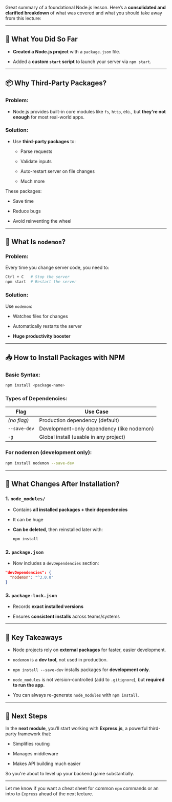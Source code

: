 Great summary of a foundational Node.js lesson. Here’s a **consolidated and clarified breakdown** of what was covered and what you should take away from this lecture:

---

## 🔧 What You Did So Far

- **Created a Node.js project** with a `package.json` file.
    
- Added a **custom `start` script** to launch your server via `npm start`.
    

---

## 📦 Why Third-Party Packages?

### Problem:

- Node.js provides built-in core modules like `fs`, `http`, etc., but **they're not enough** for most real-world apps.
    

### Solution:

- Use **third-party packages** to:
    
    - Parse requests
        
    - Validate inputs
        
    - Auto-restart server on file changes
        
    - Much more
        

These packages:

- Save time
    
- Reduce bugs
    
- Avoid reinventing the wheel
    

---

## 🧰 What Is `nodemon`?

### Problem:

Every time you change server code, you need to:

```bash
Ctrl + C   # Stop the server
npm start  # Restart the server
```

### Solution:

Use `nodemon`:

- Watches files for changes
    
- Automatically restarts the server
    
- **Huge productivity booster**
    

---

## 📥 How to Install Packages with NPM

### Basic Syntax:

```bash
npm install <package-name>
```

### Types of Dependencies:

|Flag|Use Case|
|---|---|
|_(no flag)_|Production dependency (default)|
|`--save-dev`|Development-only dependency (like nodemon)|
|`-g`|Global install (usable in any project)|

### For nodemon (development only):

```bash
npm install nodemon --save-dev
```

---

## 📁 What Changes After Installation?

### 1. `node_modules/`

- Contains **all installed packages + their dependencies**
    
- It can be huge
    
- **Can be deleted**, then reinstalled later with:
    
    ```bash
    npm install
    ```
    

### 2. `package.json`

- Now includes a `devDependencies` section:
    

```json
"devDependencies": {
  "nodemon": "^3.0.0"
}
```

### 3. `package-lock.json`

- Records **exact installed versions**
    
- Ensures **consistent installs** across teams/systems
    

---

## 🧠 Key Takeaways

- Node projects rely on **external packages** for faster, easier development.
    
- `nodemon` is a **dev tool**, not used in production.
    
- `npm install --save-dev` installs packages for **development only**.
    
- `node_modules` is not version-controlled (add to `.gitignore`), but **required to run the app**.
    
- You can always re-generate `node_modules` with `npm install`.
    

---

## 🚀 Next Steps

In the **next module**, you’ll start working with **Express.js**, a powerful third-party framework that:

- Simplifies routing
    
- Manages middleware
    
- Makes API building much easier
    

So you're about to level up your backend game substantially.

---

Let me know if you want a cheat sheet for common `npm` commands or an intro to `Express` ahead of the next lecture.